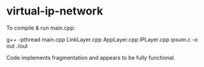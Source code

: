 # virtual-ip-network


To compile & run main.cpp:

g++ -pthread main.cpp LinkLayer.cpp AppLayer.cpp IPLayer.cpp ipsum.c -o out
./out <node config file>

Code implements fragmentation and appears to be fully functional.

